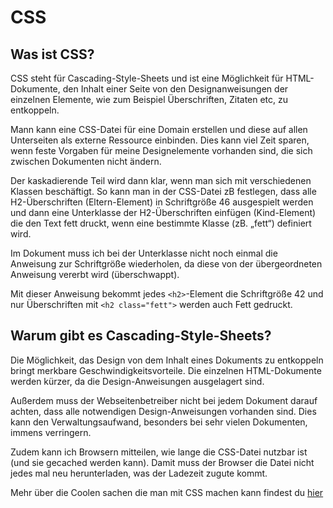 # CSS

## Was ist CSS?

CSS steht für Cascading-Style-Sheets und ist eine Möglichkeit für HTML-Dokumente, den Inhalt einer Seite von den Designanweisungen der einzelnen Elemente, wie zum Beispiel Überschriften, Zitaten etc, zu entkoppeln.

Mann kann eine CSS-Datei für eine Domain erstellen und diese auf allen Unterseiten als externe Ressource einbinden. Dies kann viel Zeit sparen, wenn feste Vorgaben für meine Designelemente vorhanden sind, die sich zwischen Dokumenten nicht ändern.

Der kaskadierende Teil wird dann klar, wenn man sich mit verschiedenen Klassen beschäftigt. So kann man in der CSS-Datei zB festlegen, dass alle H2-Überschriften (Eltern-Element) in Schriftgröße 46 ausgespielt werden und dann eine Unterklasse der H2-Überschriften einfügen (Kind-Element) die den Text fett druckt, wenn eine bestimmte Klasse (zB. „fett“) definiert wird.

Im Dokument muss ich bei der Unterklasse nicht noch einmal die Anweisung zur Schriftgröße wiederholen, da diese von der übergeordneten Anweisung vererbt wird (überschwappt).

Mit dieser Anweisung bekommt jedes `<h2>`-Element die Schriftgröße 42 und nur Überschriften mit `<h2 class="fett">` werden auch Fett gedruckt.

## Warum gibt es Cascading-Style-Sheets?

Die Möglichkeit, das Design von dem Inhalt eines Dokuments zu entkoppeln bringt merkbare Geschwindigkeitsvorteile. Die einzelnen HTML-Dokumente werden kürzer, da die Design-Anweisungen ausgelagert sind.

Außerdem muss der Webseitenbetreiber nicht bei jedem Dokument darauf achten, dass alle notwendigen Design-Anweisungen vorhanden sind. Dies kann den Verwaltungsaufwand, besonders bei sehr vielen Dokumenten, immens verringern.

Zudem kann ich Browsern mitteilen, wie lange die CSS-Datei nutzbar ist (und sie gecached werden kann). Damit muss der Browser die Datei nicht jedes mal neu herunterladen, was der Ladezeit zugute kommt.

 Mehr über die Coolen sachen die man mit CSS machen kann findest du [hier](https://www.w3schools.com/css/css_intro.asp)